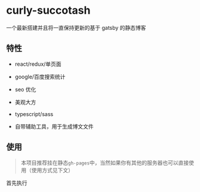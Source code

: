 # curly-succotash

一个最新搭建并且将一直保持更新的基于 gatsby 的静态博客

## 特性

- react/redux/单页面

- google/百度搜索统计

- seo 优化

- 美观大方

- typescript/sass

- 自带辅助工具，用于生成博文文件

## 使用

> 本项目推荐挂在静态`gh-pages`中，当然如果你有其他的服务器也可以直接使用（使用方式见下文）

首先执行
